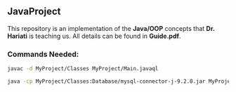 ## JavaProject

This repository is an implementation of the **Java/OOP** concepts that **Dr. Hariati** is teaching us. All details can be found in **Guide.pdf**.

### Commands Needed:

```sh
javac -d MyProject/Classes MyProject/Main.javaql

java -cp MyProject/Classes:Database/mysql-connector-j-9.2.0.jar MyProject.Main
```

